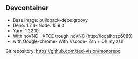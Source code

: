 ## Devcontainer

- Base image: buildpack-deps:groovy
- Deno: 1.7.4- Node: 15.9.0
- Yarn: 1.22.10
- With noVNC - XFCE trough noVNC (http://localhost:6080)
- with Google-chrome- With Vscode- Zsh + Oh my zsh!

Git repository: https://github.com/zed-vision/monorepo

